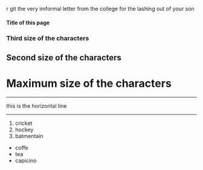 r git
the very imformal letter from the college  for the lashing out of your son 
#### Title of this page
### Third size of the characters
## Second size of the characters
# Maximum size of the characters

***
this is the horizontal line
***

1. cricket
2. hockey
3. batmentain

- coffe
- tea
- capicino
